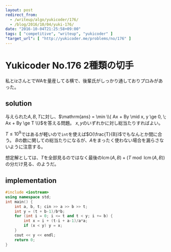 ```yaml
---
layout: post
redirect_from:
  - /writeup/algo/yukicoder/176/
  - /blog/2016/10/04/yuki-176/
date: "2016-10-04T21:25:58+09:00"
tags: [ "competitive", "writeup", "yukicoder" ]
"target_url": [ "http://yukicoder.me/problems/no/176" ]
---
```


# Yukicoder No.176 2種類の切手

私とizさんとでWAを量産してる横で、後輩氏がしっかり通しておりプロみがあった。

## solution

与えられた$A, B, T$に対し、$\mathrm{ans} = \min \\{ Ax + By \mid x, y \ge 0, \; Ax + By \ge T \\}$を答える問題。
$x, y$のいずれかに対し総当たりすればよい。

$T \le 10^9$ではあるが軽いので`int`を使えば$O(\frac{T}{B})$でもなんとか間に合う。
$B$の数に関しての総当たりになるが、$A$をまったく使わない場合を漏らさないように注意する。

想定解としては、$T$を全部見るのではなく最後の$\operatorname{lcm}(A,B) + (T \bmod \operatorname{lcm}(A,B))$の分だけ見る、のようだ。

## implementation

``` c++
#include <iostream>
using namespace std;
int main() {
    int a, b, t; cin >> a >> b >> t;
    int y = (t + b-1)/b*b;
    for (int i = 0; i <= t and t < y; i += b) {
        int x = i + (t-i + a-1)/a*a;
        if (x < y) y = x;
    }
    cout << y << endl;
    return 0;
}
```
